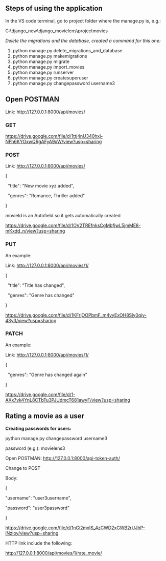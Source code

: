 ## Steps of using the application

In the VS code terminal, go to project folder where the manage.py is, e.g.:

C:\\django_new\\django_movielens\\projectmovies

_Delete the migrations and the database, created a command for this one:_

1. python manage.py delete_migrations_and_database
2. python manage.py makemigrations
3. python manage.py migrate
4. python manage.py import_movies
5. python manage.py runserver
6. python manage.py createsuperuser
7. python manage.py changepassword username3

## Open POSTMAN

Link: <http://127.0.0.1:8000/api/movies/>

### GET

<https://drive.google.com/file/d/1ttj4nU340hxj-NFh6KYOxwQRgAFyA9xW/view?usp=sharing>

### POST

Link: <http://127.0.0.1:8000/api/movies/>

{

&nbsp;   "title": "New movie xyz added",

&nbsp;   "genres": "Romance, Thriller added"

}

movieId is an Autofield so it gets automatically created

<https://drive.google.com/file/d/1OV2TREfnksCgMbfjwL5jmME8-mKxdd_n/view?usp=sharing>

### PUT

An example:

Link: <http://127.0.0.1:8000/api/movies/1/>

{

&nbsp;   "title": "Title has changed",

&nbsp;   "genres": "Genre has changed"

}

<https://drive.google.com/file/d/1KFrjOOPbmF_m4vyExOH8Sly0qjv-43y3/view?usp=sharing>

### PATCH

An example:

Link: <http://127.0.0.1:8000/api/movies/1/>

{

&nbsp;   "genres": "Genre has changed again"

}

<https://drive.google.com/file/d/1-AXx7vk4YnL8CTbTu3PJUdmcT681awyF/view?usp=sharing>

## Rating a movie as a user

**Creating passwords for users:**

python manage.py changepassword username3

password (e.g.): movielens3

Open POSTMAN: <http://127.0.0.1:8000/api-token-auth/>

Change to POST

Body:

{

"username": "user3username",

"password": "user3password"

}

<https://drive.google.com/file/d/1nGi2mxIS_4zCWD2xGWB2rUJbP-iNzIoy/view?usp=sharing>

HTTP link include the following:

<http://127.0.0.1:8000/api/movies/1/rate_movie/>
